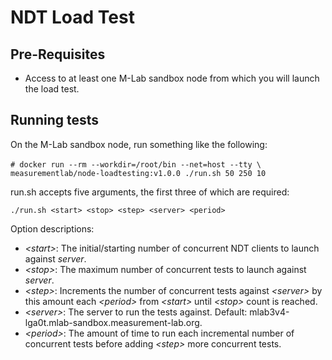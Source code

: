 # NDT Load Test

## Pre-Requisites

* Access to at least one M-Lab sandbox node from which you will launch the
  load test.

## Running tests

On the M-Lab sandbox node, run something like the following:

`# docker run --rm --workdir=/root/bin --net=host --tty \`
`    measurementlab/node-loadtesting:v1.0.0 ./run.sh 50 250 10`

run.sh accepts five arguments, the first three of which are required:

`./run.sh <start> <stop> <step> <server> <period>`

Option descriptions:

* _\<start\>_: The initial/starting number of concurrent NDT clients to launch
  against _server_.
* _\<stop\>_: The maximum number of concurrent tests to launch against _server_.
* _\<step\>_: Increments the number of concurrent tests against _\<server\>_ by
  this amount each _\<period\>_ from _\<start\>_ until _\<stop\>_ count is reached.
* _\<server\>_: The server to run the tests against.
  Default: mlab3v4-lga0t.mlab-sandbox.measurement-lab.org.
* _\<period\>_: The amount of time to run each incremental number of concurrent
  tests before adding _\<step\>_ more concurrent tests.
